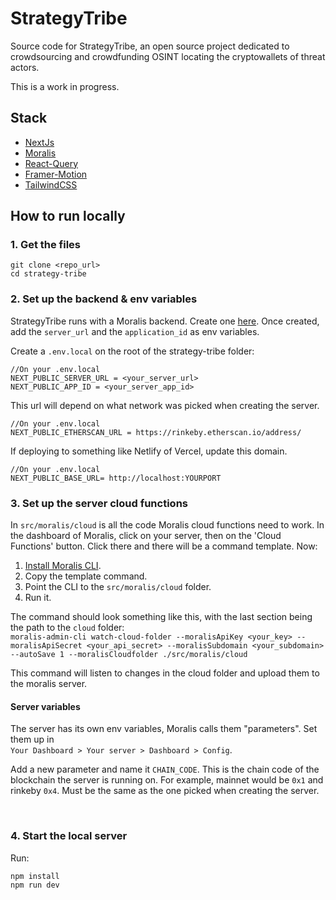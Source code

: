 # StrategyTribe

Source code for StrategyTribe, an open source project dedicated to crowdsourcing and crowdfunding OSINT locating the cryptowallets of threat actors.

This is a work in progress.

## Stack

- [NextJs](https://nextjs.org/ 'NextJs')
- [Moralis](https://moralis.io/ 'Moralis')
- [React-Query](https://react-query.tanstack.com/overview 'React-Query')
- [Framer-Motion](https://www.framer.com/docs/ 'Framer-Motion')
- [TailwindCSS](https://tailwindcss.com/docs/installation 'TailwindCSS')

## How to run locally

### 1. Get the files

    git clone <repo_url>
    cd strategy-tribe

### 2. Set up the backend & env variables

StrategyTribe runs with a Moralis backend. Create one [here](https://moralis.io/ 'here'). Once created, add the `server_url` and the `application_id` as env variables.

Create a `.env.local` on the root of the strategy-tribe folder:

```
//On your .env.local
NEXT_PUBLIC_SERVER_URL = <your_server_url>
NEXT_PUBLIC_APP_ID = <your_server_app_id>
```

This url will depend on what network was picked when creating the server.

```
//On your .env.local
NEXT_PUBLIC_ETHERSCAN_URL = https://rinkeby.etherscan.io/address/
```

If deploying to something like Netlify of Vercel, update this domain.

```
//On your .env.local
NEXT_PUBLIC_BASE_URL= http://localhost:YOURPORT
```

### 3. Set up the server cloud functions

In `src/moralis/cloud` is all the code Moralis cloud functions need to work. In the dashboard of Moralis, click on your server, then on the 'Cloud Functions' button. Click there and there will be a command template. Now:

1. [Install Moralis CLI](https://docs.moralis.io/moralis-dapp/tools/moralis-admin-cli 'Install Moralis CLI').
2. Copy the template command.
3. Point the CLI to the `src/moralis/cloud` folder.
4. Run it.

The command should look something like this, with the last section being the path to the `cloud` folder:
<br/>
`moralis-admin-cli watch-cloud-folder --moralisApiKey <your_key> --moralisApiSecret <your_api_secret> --moralisSubdomain <your_subdomain> --autoSave 1 --moralisCloudfolder ./src/moralis/cloud`

This command will listen to changes in the cloud folder and upload them to the moralis server.

#### Server variables

The server has its own env variables, Moralis calls them "parameters". Set them up in
<br/>
`Your Dashboard > Your server > Dashboard > Config`.

Add a new parameter and name it `CHAIN_CODE`. This is the chain code of the blockchain the server is running on. For example, mainnet would be `0x1` and rinkeby `0x4`. Must be the same as the one picked when creating the server.

<br/>

### 4. Start the local server

Run:

    npm install
    npm run dev
